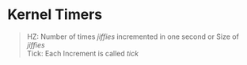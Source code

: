 # Kernel Timers

> HZ: Number of times _jiffies_ incremented in one second or Size of _jiffies_\
> Tick: Each Increment is called _tick_